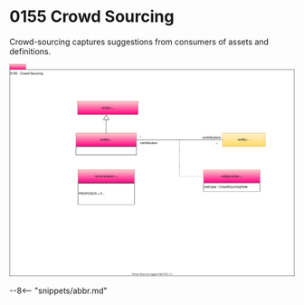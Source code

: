 <!-- SPDX-License-Identifier: CC-BY-4.0 -->
<!-- Copyright Contributors to the Egeria project. -->

# 0155 Crowd Sourcing

Crowd-sourcing captures suggestions from consumers of assets and definitions.

![UML](0155-crowd-sourcing.svg)

--8<-- "snippets/abbr.md"
